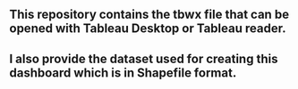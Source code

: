 ## This repository contains the tbwx file that can be opened with Tableau Desktop or Tableau reader.

## I also provide the dataset used for creating this dashboard which is in Shapefile format.
